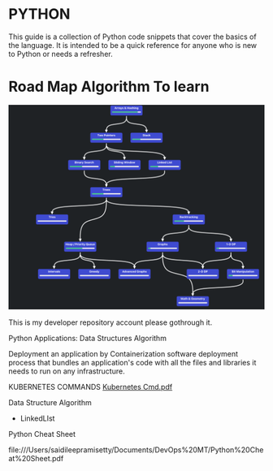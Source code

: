 
# PYTHON 
This guide is a collection of Python code snippets that cover the basics of the language. It is intended to be a quick reference for anyone who is new to Python or needs a refresher.

# Road Map Algorithm To learn 

![alt text](image.png)

This is my developer repository account please gothrough it.

Python Applications: Data Structures Algorithm 

Deployment an application by Containerization software deployment process that bundles an application's code with all the files and libraries it needs to run on any infrastructure. 

KUBERNETES COMMANDS 
[Kubernetes Cmd.pdf](https://github.com/user-attachments/files/19623834/Kubernetes.Cmd.pdf)


Data Structure Algorithm 

- LinkedLIst

Python Cheat Sheet 

file:///Users/saidileepramisetty/Documents/DevOps%20MT/Python%20Cheat%20Sheet.pdf